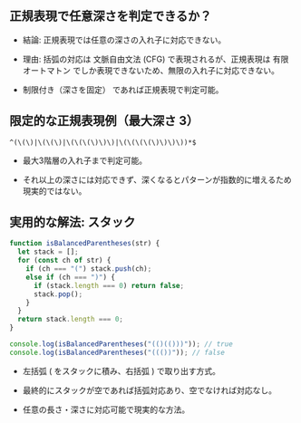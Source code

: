 ## 正規表現で任意深さを判定できるか？

- 結論: 正規表現では任意の深さの入れ子に対応できない。

- 理由: 括弧の対応は 文脈自由文法 (CFG) で表現されるが、正規表現は 有限オートマトン でしか表現できないため、無限の入れ子に対応できない。

- 制限付き（深さを固定） であれば正規表現で判定可能。

## 限定的な正規表現例（最大深さ 3）

`^(\(\)|\(\(\)|\(\(\(\)\)\)|\(\(\(\(\)\)\)\))*$`

- 最大3階層の入れ子まで判定可能。

- それ以上の深さには対応できず、深くなるとパターンが指数的に増えるため現実的ではない。

## 実用的な解法: スタック

```js
function isBalancedParentheses(str) {
  let stack = [];
  for (const ch of str) {
    if (ch === "(") stack.push(ch);
    else if (ch === ")") {
      if (stack.length === 0) return false;
      stack.pop();
    }
  }
  return stack.length === 0;
}

console.log(isBalancedParentheses("(()(()))")); // true
console.log(isBalancedParentheses("((())")); // false
```

- 左括弧 ( をスタックに積み、右括弧 ) で取り出す方式。

- 最終的にスタックが空であれば括弧対応あり、空でなければ対応なし。

- 任意の長さ・深さに対応可能で現実的な方法。
